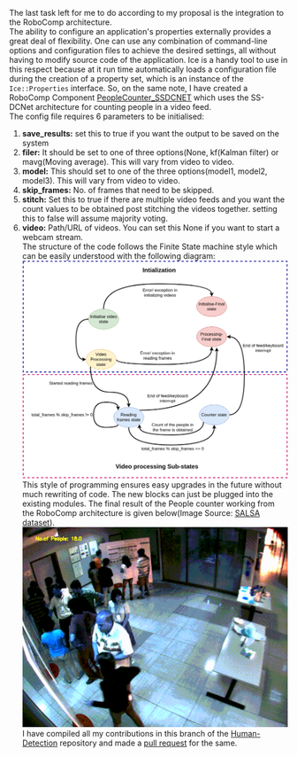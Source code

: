 The last task left for me to do according to my proposal is the integration to the RoboComp architecture.    
The ability to configure an application's properties externally provides a great deal of flexibility. One can use any combination of command-line options and configuration files to achieve the desired settings, all without having to modify source code of the application. Ice is a handy tool to use in this respect because at it run time automatically loads a configuration file during the creation of a property set, which is an instance of the `Ice::Properties` interface. So, on the same note, I have created a RoboComp Component [PeopleCounter_SSDCNET](https://github.com/niveditarufus/human-detection/tree/gsoc/components/peopleCounter_SSDCNet) which uses the SS-DCNet architecture for counting people in a video feed.  
The config file requires 6 parameters to be initialised:  
1. **save_results:** set this to true if you want the output to be saved on the system
2. **filer:** It should be set to one of three options(None, kf(Kalman filter) or mavg(Moving average). This will vary from video to video.
3. **model:** This should set to one of the three options(model1, model2, model3). This will vary from video to video.
4. **skip_frames:** No. of frames that need to be skipped.
5. **stitch:** Set this to true if there are multiple video feeds and you want the count values to be obtained post stitching the videos together. setting this to false will assume majority voting.
6. **video:** Path/URL of videos. You can set this None if you want to start a webcam stream.  
The structure of the code follows the Finite State machine style which can be easily understood with the following diagram:  
![](images/fsm.png)  
This style of programming ensures easy upgrades in the future without much rewriting of code. The new blocks can just be plugged into the existing modules. The final result of the People counter working from the RoboComp architecture is given below(Image Source: [SALSA dataset](https://tev.fbk.eu/salsa)).  
![](images/counting.gif)  
I have compiled all my contributions in this branch of the [Human-Detection](https://github.com/niveditarufus/human-detection/tree/gsoc) repository and made a [pull request](https://github.com/robocomp/human-detection/pull/6) for the same.  